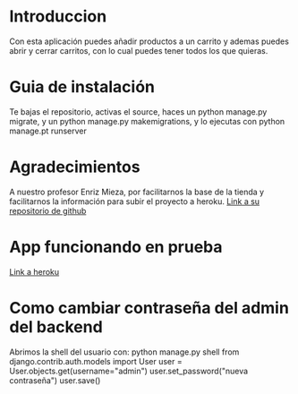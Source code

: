 Introduccion
============
Con esta aplicación puedes añadir productos a un carrito y ademas puedes abrir y cerrar carritos, con lo cual puedes tener todos los que quieras.

Guia de instalación
============
Te bajas el repositorio, activas el source, haces un python manage.py migrate, y un python manage.py makemigrations, y lo ejecutas con python manage.pt runserver

Agradecimientos
============
A nuestro profesor Enriz Mieza, por facilitarnos la base de la tienda y facilitarnos la información para subir el proyecto a heroku.
[Link a su repositorio de github](https://github.com/emieza)

App funcionando en prueba
============
[Link a heroku](https://premiumsport.herokuapp.com/)

Como cambiar contraseña del admin del backend
============
Abrimos la shell del usuario con:
python manage.py shell
from django.contrib.auth.models import User
user = User.objects.get(username="admin")
user.set_password("nueva contraseña")
user.save()


